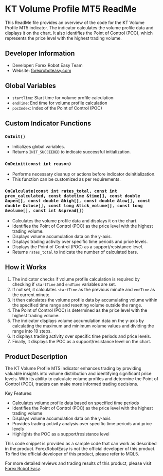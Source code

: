 # KT Volume Profile MT5 ReadMe

This ReadMe file provides an overview of the code for the KT Volume Profile MT5 indicator. The indicator calculates the volume profile data and displays it on the chart. It also identifies the Point of Control (POC), which represents the price level with the highest trading volume.

## Developer Information

- Developer: Forex Robot Easy Team
- Website: [forexroboteasy.com](https://forexroboteasy.com)

## Global Variables

- `startTime`: Start time for volume profile calculation
- `endTime`: End time for volume profile calculation
- `pocIndex`: Index of the Point of Control (POC)

## Custom Indicator Functions

### `OnInit()`

- Initializes global variables.
- Returns `INIT_SUCCEEDED` to indicate successful initialization.

### `OnDeinit(const int reason)`

- Performs necessary cleanup or actions before indicator deinitialization.
- This function can be customized as per requirements.

### `OnCalculate(const int rates_total, const int prev_calculated, const datetime &time[], const double &open[], const double &high[], const double &low[], const double &close[], const long &tick_volume[], const long &volume[], const int &spread[])`

- Calculates the volume profile data and displays it on the chart.
- Identifies the Point of Control (POC) as the price level with the highest trading volume.
- Displays volume accumulation data on the y-axis.
- Displays trading activity over specific time periods and price levels.
- Displays the Point of Control (POC) as a support/resistance level.
- Returns `rates_total` to indicate the number of calculated bars.

## How it Works

1. The indicator checks if volume profile calculation is required by checking if `startTime` and `endTime` variables are set.
2. If not set, it calculates `startTime` as the previous minute and `endTime` as the current minute.
3. It then calculates the volume profile data by accumulating volume within the specified time range and resetting volume outside the range.
4. The Point of Control (POC) is determined as the price level with the highest trading volume.
5. The indicator displays volume accumulation data on the y-axis by calculating the maximum and minimum volume values and dividing the range into 10 steps.
6. It displays trading activity over specific time periods and price levels.
7. Finally, it displays the POC as a support/resistance level on the chart.

## Product Description

The KT Volume Profile MT5 indicator enhances trading by providing valuable insights into volume distribution and identifying significant price levels. With its ability to calculate volume profiles and determine the Point of Control (POC), traders can make more informed trading decisions.

Key Features:
- Calculates volume profile data based on specified time periods
- Identifies the Point of Control (POC) as the price level with the highest trading volume
- Displays volume accumulation data on the y-axis
- Provides trading activity analysis over specific time periods and price levels
- Highlights the POC as a support/resistance level

This code snippet is provided as a sample code that can work as described in the product. ForexRobotEasy is not the official developer of this product. To find the official developer of this product, please refer to MQL5.

For more detailed reviews and trading results of this product, please visit [Forex Robot Easy](https://forexroboteasy.com/forex-robot-review/kt-volume-profile-mt5-review-enhance-trading-with-poc/).
